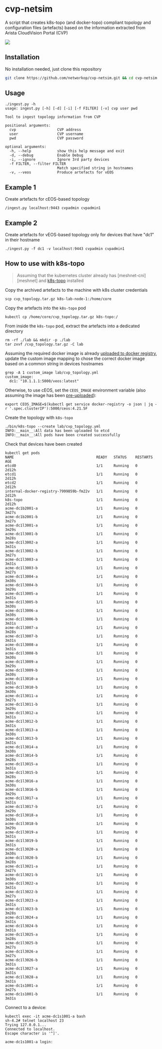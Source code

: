 # cvp-netsim
A script that creates k8s-topo (and docker-topo) compliant topology and configuration files (artefacts) based on the information extracted from Arista CloudVision Portal (CVP)

![](cvp-netsim.png)

## Installation

No installation needed, just clone this repository

```bash
git clone https://github.com/networkop/cvp-netsim.git && cd cvp-netsim
```

## Usage

```
./ingest.py -h
usage: ingest.py [-h] [-d] [-i] [-f FILTER] [-v] cvp user pwd

Tool to ingest topology information from CVP

positional arguments:
  cvp                   CVP address
  user                  CVP username
  pwd                   CVP password

optional arguments:
  -h, --help            show this help message and exit
  -d, --debug           Enable Debug
  -i, --ignore          Ignore 3rd party devices
  -f FILTER, --filter FILTER
                        Match specified string in hostnames
  -v, --veos            Produce artefacts for vEOS
```

## Example 1

Create artefacts for cEOS-based topology

```
/ingest.py localhost:9443 cvpadmin cvpadmin1
```

## Example 2

Create artefacts for vEOS-based topology only for devices that have "dc1" in their hostname

```
./ingest.py -f dc1 -v localhost:9443 cvpadmin cvpadmin1
```

## How to use with k8s-topo

> Assuming that the kubernetes cluster already has [meshnet-cni][meshnet] and [k8s-topo][k8s-topo] installed

Copy the archived artefacts to the machine with k8s cluster credentials

```
scp cvp_topology.tar.gz k8s-lab-node-1:/home/core
```

Copy the artefacts into the `k8s-topo` pod

```
kubectl cp /home/core/cvp_topology.tar.gz k8s-topo:/
```

From inside the `k8s-topo` pod, extract the artefacts into a dedicated directory

```
rm -rf ./lab && mkdir -p ./lab
tar zxvf /cvp_topology.tar.gz -C lab
```

Assuming the required docker image is already [uploaded to docker registry][veos-image], update the custom image mapping to chose the correct docker image based on a common string in devices hostnames

```
grep -A 1 custom_image lab/cvp_topology.yml 
custom_image:
  dc1: "10.1.1.1:5000/veos:latest"
```

Otherwise, to use cEOS, set the `CEOS_IMAGE` environment variable (also assuming the image has been [pre-uploaded][ceos-image]):

```
export CEOS_IMAGE=$(kubectl get service docker-registry -o json | jq -r '.spec.clusterIP'):5000/ceos:4.21.5F
```

Create the topology with `k8s-topo`

```
./bin/k8s-topo --create lab/cvp_topology.yml 
INFO:__main__:All data has been uploaded to etcd
INFO:__main__:All pods have been created successfully
```

Check that devices have been created

```
kubectl get pods
NAME                                      READY   STATUS    RESTARTS   AGE
etcd0                                     1/1     Running   0          2d12h
etcd1                                     1/1     Running   0          2d12h
etcd2                                     1/1     Running   0          2d12h
internal-docker-registry-7999859b-fm22v   1/1     Running   0          2d12h
k8s-topo                                  1/1     Running   0          2d12h
acme-dc1b2001-a                           1/1     Running   0          3m27s
acme-dc1b2001-b                           1/1     Running   0          3m27s
acme-dc1l3001-a                           1/1     Running   0          3m29s
acme-dc1l3001-b                           1/1     Running   0          3m28s
acme-dc1l3002-a                           1/1     Running   0          3m31s
acme-dc1l3002-b                           1/1     Running   0          3m27s
acme-dc1l3003-a                           1/1     Running   0          3m31s
acme-dc1l3003-b                           1/1     Running   0          3m27s
acme-dc1l3004-a                           1/1     Running   0          3m30s
acme-dc1l3004-b                           1/1     Running   0          3m29s
acme-dc1l3005-a                           1/1     Running   0          3m31s
acme-dc1l3005-b                           1/1     Running   0          3m30s
acme-dc1l3006-a                           1/1     Running   0          3m30s
acme-dc1l3006-b                           1/1     Running   0          3m31s
acme-dc1l3007-a                           1/1     Running   0          3m28s
acme-dc1l3007-b                           1/1     Running   0          3m31s
acme-dc1l3008-a                           1/1     Running   0          3m31s
acme-dc1l3008-b                           1/1     Running   0          3m30s
acme-dc1l3009-a                           1/1     Running   0          3m29s
acme-dc1l3009-b                           1/1     Running   0          3m30s
acme-dc1l3010-a                           1/1     Running   0          3m31s
acme-dc1l3010-b                           1/1     Running   0          3m30s
acme-dc1l3011-a                           1/1     Running   0          3m27s
acme-dc1l3011-b                           1/1     Running   0          3m29s
acme-dc1l3012-a                           1/1     Running   0          3m31s
acme-dc1l3012-b                           1/1     Running   0          3m31s
acme-dc1l3013-a                           1/1     Running   0          3m30s
acme-dc1l3013-b                           1/1     Running   0          3m31s
acme-dc1l3014-a                           1/1     Running   0          3m30s
acme-dc1l3014-b                           1/1     Running   0          3m28s
acme-dc1l3015-a                           1/1     Running   0          3m31s
acme-dc1l3015-b                           1/1     Running   0          3m28s
acme-dc1l3016-a                           1/1     Running   0          3m30s
acme-dc1l3016-b                           1/1     Running   0          3m29s
acme-dc1l3017-a                           1/1     Running   0          3m31s
acme-dc1l3017-b                           1/1     Running   0          3m29s
acme-dc1l3018-a                           1/1     Running   0          3m30s
acme-dc1l3018-b                           1/1     Running   0          3m29s
acme-dc1l3019-a                           1/1     Running   0          3m31s
acme-dc1l3019-b                           1/1     Running   0          3m31s
acme-dc1l3020-a                           1/1     Running   0          3m30s
acme-dc1l3020-b                           1/1     Running   0          3m28s
acme-dc1l3021-a                           1/1     Running   0          3m27s
acme-dc1l3021-b                           1/1     Running   0          3m30s
acme-dc1l3022-a                           1/1     Running   0          3m31s
acme-dc1l3022-b                           1/1     Running   0          3m27s
acme-dc1l3023-a                           1/1     Running   0          3m31s
acme-dc1l3023-b                           1/1     Running   0          3m28s
acme-dc1l3024-a                           1/1     Running   0          3m31s
acme-dc1l3024-b                           1/1     Running   0          3m31s
acme-dc1l3025-a                           1/1     Running   0          3m28s
acme-dc1l3025-b                           1/1     Running   0          3m27s
acme-dc1l3026-a                           1/1     Running   0          3m27s
acme-dc1l3026-b                           1/1     Running   0          3m31s
acme-dc1l3027-a                           1/1     Running   0          3m31s
acme-dc1l3028-a                           1/1     Running   0          3m31s
acme-dc1s1001-a                           1/1     Running   0          3m27s
acme-dc1s1001-b                           1/1     Running   0          3m31s
```

Connect to a device:

```
kubectl exec -it acme-dc1s1001-a bash
sh-4.2# telnet localhost 23
Trying 127.0.0.1...
Connected to localhost.
Escape character is '^]'.

acme-dc1s1001-a login: 
```


[meshnet-cni]: https://github.com/networkop/meshnet-cni
[k8s-topo]: https://github.com/networkop/k8s-topo
[veos-image]: https://github.com/networkop/docker-topo/tree/master/topo-extra-files/veos#uploading-to-docker-registry
[ceos-image]: https://github.com/networkop/k8s-topo#private-docker-registry-setup